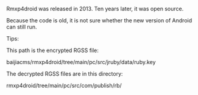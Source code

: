 Rmxp4droid was released in 2013. Ten years later, it was open source.

Because the code is old, it is not sure whether the new version of Android can still run.



Tips:


This path is the encrypted RGSS file:

baijiacms/rmxp4droid/tree/main/pc/src/jruby/data/ruby.key


The decrypted RGSS files are in this directory:

rmxp4droid/tree/main/pc/src/com/publish/rb/
